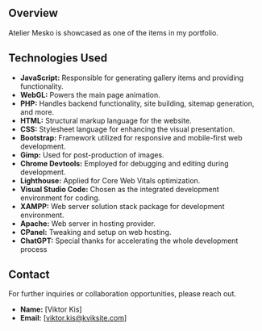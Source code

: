 ## Overview

Atelier Mesko is showcased as one of the items in my portfolio.

## Technologies Used

- **JavaScript:** Responsible for generating gallery items and providing functionality.
- **WebGL:** Powers the main page animation.
- **PHP:** Handles backend functionality, site building, sitemap generation, and more.
- **HTML:** Structural markup language for the website.
- **CSS:** Stylesheet language for enhancing the visual presentation.
- **Bootstrap:** Framework utilized for responsive and mobile-first web development.
- **Gimp:** Used for post-production of images.
- **Chrome Devtools:** Employed for debugging and editing during development.
- **Lighthouse:** Applied for Core Web Vitals optimization.
- **Visual Studio Code:** Chosen as the integrated development environment for coding.
- **XAMPP:** Web server solution stack package for development environment.
- **Apache:** Web server in hosting provider.
- **CPanel:** Tweaking and setup on web hosting.
- **ChatGPT:** Special thanks for accelerating the whole development process

## Contact

For further inquiries or collaboration opportunities, please reach out.

- **Name:** [Viktor Kis]
- **Email:** [viktor.kis@kviksite.com]
